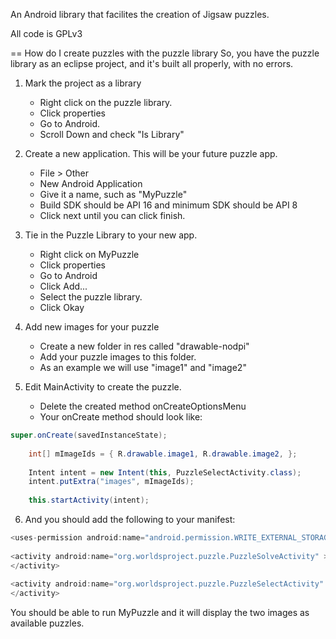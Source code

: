 An Android library that facilites the creation of Jigsaw puzzles.

All code is GPLv3

== How do I create puzzles with the puzzle library
So, you have the puzzle library as an eclipse project, and it's built all properly, with no errors.

1. Mark the project as a library
   * Right click on the puzzle library.
   * Click properties
   * Go to Android. 
   * Scroll Down and check "Is Library"

2. Create a new application. This will be your future puzzle app.
   * File > Other
   * New Android Application
   * Give it a name, such as "MyPuzzle"
   * Build SDK should be API 16 and minimum SDK should be API 8
   * Click next until you can click finish.

3. Tie in the Puzzle Library to your new app.
   * Right click on MyPuzzle
   * Click properties
   * Go to Android
   * Click Add...
   * Select the puzzle library.
   * Click Okay

4. Add new images for your puzzle
   * Create a new folder in res called "drawable-nodpi"
   * Add your puzzle images to this folder.
   * As an example we will use "image1" and "image2"

5. Edit MainActivity to create the puzzle.
   * Delete the created method onCreateOptionsMenu
   * Your onCreate method should look like:

``` Java
super.onCreate(savedInstanceState);
		
    int[] mImageIds = { R.drawable.image1, R.drawable.image2, };
		
    Intent intent = new Intent(this, PuzzleSelectActivity.class);
    intent.putExtra("images", mImageIds);
		
    this.startActivity(intent);
```

6. And you should add the following to your manifest:

``` Java
<uses-permission android:name="android.permission.WRITE_EXTERNAL_STORAGE" />
 
<activity android:name="org.worldsproject.puzzle.PuzzleSolveActivity" >
</activity>
 
<activity android:name="org.worldsproject.puzzle.PuzzleSelectActivity" >
</activity>
```

You should be able to run MyPuzzle and it will display the two images as available puzzles.















